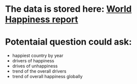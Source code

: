 # The data is stored here:  [World Happiness report](https://www.kaggle.com/unsdsn/world-happiness) 

# Potentaial question could ask:

  * happiest country by year
  * drivers of happiness
  * drives of unhappiness
  * trend of the overall drivers 
  * trend of overall happiness globally 
